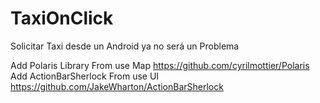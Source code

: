TaxiOnClick
===========

Solicitar Taxi desde un Android ya no será un Problema

Add Polaris Library From use Map https://github.com/cyrilmottier/Polaris
Add ActionBarSherlock From use UI https://github.com/JakeWharton/ActionBarSherlock
